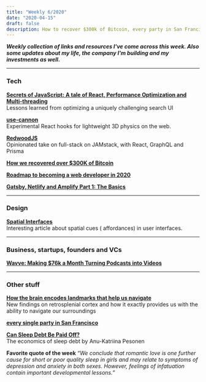 ```yaml
---
title: "Weekly 6/2020"
date: "2020-04-15"
draft: false
description: How to recover $300k of Bitcoin, every party in San Francisco,
---
```


_**Weekly collection of links and resources I've come across this week. Also some updates about my life, the company I'm building and my investments as well.**_

---

### Tech

**[Secrets of JavaScript: A tale of React, Performance Optimization and Multi-threading](https://levelup.gitconnected.com/secrets-of-javascript-a-tale-of-react-performance-optimization-and-multi-threading-9409332d349f)**  
Lessons learned from optimizing a uniquely challenging search UI

**[use-cannon](https://github.com/react-spring/use-cannon)**  
Experimental React hooks for lightweight 3D physics on the web.

**[RedwoodJS](https://redwoodjs.com)**  
Opinionated take on full-stack on JAMstack, with React, GraphQL and Prisma

**[How we recovered over \$300K of Bitcoin](https://reperiendi.wordpress.com/2020/04/03/how-i-recovered-over-300k-of-bitcoin/)**

**[Roadmap to becoming a web developer in 2020](https://github.com/kamranahmedse/developer-roadmap)**

**[Gatsby, Netlify and Amplify Part 1: The Basics](https://nyxo.app/gatsby-netlify-amplify-part-1)**

---

### Design

**[Spatial Interfaces](https://darkblueheaven.com/spatialinterfaces/)**  
Interesting article about spatial cues ( affordances) in user interfaces.

---

### Business, startups, founders and VCs

**[Wavve: Making \$76k a Month Turning Podcasts into Videos](https://www.failory.com/interview/wavve)**

---

### Other stuff

**[How the brain encodes landmarks that help us navigate](http://news.mit.edu/2020/brain-encodes-landmarks-navigate-0310)**  
New findings on retrosplenial cortex and how it exactly provides us with the ability to navigate our surroundings

**[every single party in San Francisco](https://twitter.com/yayalexisgay/status/1249057146051821568)**

**[Can Sleep Debt Be Paid Off?](https://nyxo.app/can-sleep-debt-be-paid-off)**  
The economics of sleep debt by Anu-Katriina Pesonen

**Favorite quote of the week**
_“We conclude that romantic love is one further cause for short or poor quality sleep in girls and may relate to symptoms of depression and anxiety in both sexes. However, feelings of infatuation contain important developmental lessons.”_
